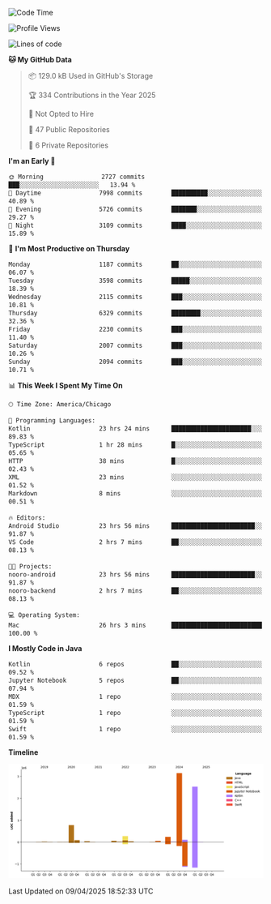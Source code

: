 <!--START_SECTION:waka-->
![Code Time](http://img.shields.io/badge/Code%20Time-1%2C200%20hrs%2030%20mins-blue)

![Profile Views](http://img.shields.io/badge/Profile%20Views-0-blue)

![Lines of code](https://img.shields.io/badge/From%20Hello%20World%20I%27ve%20Written-7.4%20million%20lines%20of%20code-blue)

**🐱 My GitHub Data** 

> 📦 129.0 kB Used in GitHub's Storage 
 > 
> 🏆 334 Contributions in the Year 2025
 > 
> 🚫 Not Opted to Hire
 > 
> 📜 47 Public Repositories 
 > 
> 🔑 6 Private Repositories 
 > 
**I'm an Early 🐤** 

```text
🌞 Morning                2727 commits        ███░░░░░░░░░░░░░░░░░░░░░░   13.94 % 
🌆 Daytime                7998 commits        ██████████░░░░░░░░░░░░░░░   40.89 % 
🌃 Evening                5726 commits        ███████░░░░░░░░░░░░░░░░░░   29.27 % 
🌙 Night                  3109 commits        ████░░░░░░░░░░░░░░░░░░░░░   15.89 % 
```
📅 **I'm Most Productive on Thursday** 

```text
Monday                   1187 commits        ██░░░░░░░░░░░░░░░░░░░░░░░   06.07 % 
Tuesday                  3598 commits        █████░░░░░░░░░░░░░░░░░░░░   18.39 % 
Wednesday                2115 commits        ███░░░░░░░░░░░░░░░░░░░░░░   10.81 % 
Thursday                 6329 commits        ████████░░░░░░░░░░░░░░░░░   32.36 % 
Friday                   2230 commits        ███░░░░░░░░░░░░░░░░░░░░░░   11.40 % 
Saturday                 2007 commits        ███░░░░░░░░░░░░░░░░░░░░░░   10.26 % 
Sunday                   2094 commits        ███░░░░░░░░░░░░░░░░░░░░░░   10.71 % 
```


📊 **This Week I Spent My Time On** 

```text
🕑︎ Time Zone: America/Chicago

💬 Programming Languages: 
Kotlin                   23 hrs 24 mins      ██████████████████████░░░   89.83 % 
TypeScript               1 hr 28 mins        █░░░░░░░░░░░░░░░░░░░░░░░░   05.65 % 
HTTP                     38 mins             █░░░░░░░░░░░░░░░░░░░░░░░░   02.43 % 
XML                      23 mins             ░░░░░░░░░░░░░░░░░░░░░░░░░   01.52 % 
Markdown                 8 mins              ░░░░░░░░░░░░░░░░░░░░░░░░░   00.51 % 

🔥 Editors: 
Android Studio           23 hrs 56 mins      ███████████████████████░░   91.87 % 
VS Code                  2 hrs 7 mins        ██░░░░░░░░░░░░░░░░░░░░░░░   08.13 % 

🐱‍💻 Projects: 
nooro-android            23 hrs 56 mins      ███████████████████████░░   91.87 % 
nooro-backend            2 hrs 7 mins        ██░░░░░░░░░░░░░░░░░░░░░░░   08.13 % 

💻 Operating System: 
Mac                      26 hrs 3 mins       █████████████████████████   100.00 % 
```

**I Mostly Code in Java** 

```text
Kotlin                   6 repos             ██░░░░░░░░░░░░░░░░░░░░░░░   09.52 % 
Jupyter Notebook         5 repos             ██░░░░░░░░░░░░░░░░░░░░░░░   07.94 % 
MDX                      1 repo              ░░░░░░░░░░░░░░░░░░░░░░░░░   01.59 % 
TypeScript               1 repo              ░░░░░░░░░░░░░░░░░░░░░░░░░   01.59 % 
Swift                    1 repo              ░░░░░░░░░░░░░░░░░░░░░░░░░   01.59 % 
```



**Timeline**

![Lines of Code chart](https://raw.githubusercontent.com/phanijsp/phanijsp/main/assets/bar_graph.png)


 Last Updated on 09/04/2025 18:52:33 UTC
<!--END_SECTION:waka-->
